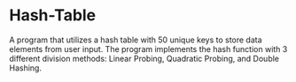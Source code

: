 # Hash-Table

A program that utilizes a hash table with 50 unique keys to store data elements from user input. The program implements the hash function with 3 different division methods: Linear Probing, Quadratic Probing, and Double Hashing.
